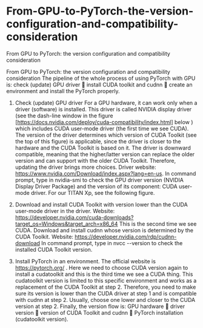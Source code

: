 # From-GPU-to-PyTorch-the-version-configuration-and-compatibility-consideration
From GPU to PyTorch: the version configuration and compatibility consideration

 
From GPU to PyTorch: the version configuration and compatibility consideration
The pipeline of the whole process of using PyTorch with GPU is: check (update) GPU driver  install CUDA toolkit and cudnn  create an environment and install the PyTorch properly. 
1.	Check (update) GPU driver
For a GPU hardware, it can work only when a driver (software) is installed. This driver is called NVIDIA display driver (see the dash-line window in the figure [https://docs.nvidia.com/deploy/cuda-compatibility/index.html] below ) which includes CUDA user-mode driver (the first time we see CUDA). The version of the driver determines which version of CUDA Toolkit (see the top of this figure) is applicable, since the driver is closer to the hardware and the CUDA Toolkit is based on it. The driver is downward compatible, meaning that the higher/latter version can replace the older version and can support with the older CUDA Toolkit. Therefore, updating the driver brings more choices. 
Driver website: https://www.nvidia.com/Download/index.aspx?lang=en-us.
In command prompt, type in nvidia-smi to check the GPU driver version (NVIDIA Display Driver Package) and the version of its component: CUDA user-mode driver. For our TITAN Xp, see the following figure.
 
2.	Download and install CUDA Toolkit with version lower than the CUDA user-mode driver in the driver. Website: https://developer.nvidia.com/cuda-downloads?target_os=Windows&target_arch=x86_64
This is the second time we see CUDA. 
Download and install cudnn whose version is determined by the CUDA Toolkit. Website: https://developer.nvidia.com/rdp/cudnn-download
	In command prompt, type in nvcc --version to check the installed CUDA Toolkit version.
 
3.	Install PyTorch in an environment. The official website is https://pytorch.org/ . Here we need to choose CUDA version again to install a cudatoolkit and this is the third time we see a CUDA thing. This cudatoolkit version is limited to this specific environment and works as a replacement of the CUDA Toolkit at step 2. Therefore, you need to make sure its version is lower than the CUDA driver at step 1 and is compatible with cudnn at step 2. Usually, choose one lower and closer to the CUDA version at step 2.
Finally, the version flow is: GPU hardware  driver version  version of CUDA Toolkit and cudnn  PyTorch installation (cudatoolkit version).
 
